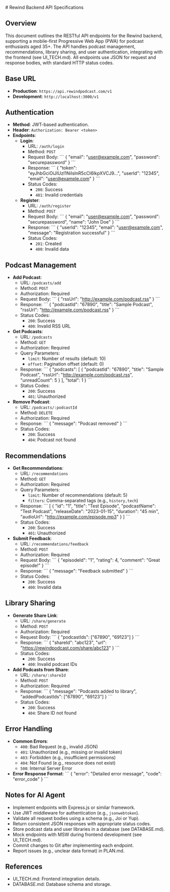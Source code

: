 \# Rewind Backend API Specifications

## Overview
This document outlines the RESTful API endpoints for the Rewind backend, supporting a mobile-first Progressive Web App \(PWA\) for podcast enthusiasts aged 35\+. The API handles podcast management, recommendations, library sharing, and user authentication, integrating with the frontend \(see UI_TECH.md\). All endpoints use JSON for request and response bodies, with standard HTTP status codes.

## Base URL
- **Production**: `https://api.rewindpodcast.com/v1`
- **Development**: `http://localhost:3000/v1`

## Authentication
- **Method**: JWT-based authentication.
- **Header**: `Authorization: Bearer <token>`
- **Endpoints**:
  - **Login**:
    - URL: `/auth/login`
    - Method: `POST`
    - Request Body:
      \```
      {
        "email": "user@example.com",
        "password": "securepassword"
      }
      \```
    - Response:
      \```
      {
        "token": "eyJhbGciOiJIUzI1NiIsInR5cCI6IkpXVCJ9...",
        "userId": "12345",
        "email": "user@example.com"
      }
      \```
    - Status Codes:
      - `200`: Success
      - `401`: Invalid credentials
  - **Register**:
    - URL: `/auth/register`
    - Method: `POST`
    - Request Body:
      \```
      {
        "email": "user@example.com",
        "password": "securepassword",
        "name": "John Doe"
      }
      \```
    - Response:
      \```
      {
        "userId": "12345",
        "email": "user@example.com",
        "message": "Registration successful"
      }
      \```
    - Status Codes:
      - `201`: Created
      - `400`: Invalid data

## Podcast Management
- **Add Podcast**:
  - URL: `/podcasts/add`
  - Method: `POST`
  - Authorization: Required
  - Request Body:
    \```
    {
      "rssUrl": "http://example.com/podcast.rss"
    }
    \```
  - Response:
    \```
    {
      "podcastId": "67890",
      "title": "Sample Podcast",
      "rssUrl": "http://example.com/podcast.rss"
    }
    \```
  - Status Codes:
    - `200`: Success
    - `400`: Invalid RSS URL
- **Get Podcasts**:
  - URL: `/podcasts`
  - Method: `GET`
  - Authorization: Required
  - Query Parameters:
    - `limit`: Number of results (default: 10)
    - `offset`: Pagination offset (default: 0)
  - Response:
    \```
    {
      "podcasts": [
        {
          "podcastId": "67890",
          "title": "Sample Podcast",
          "rssUrl": "http://example.com/podcast.rss",
          "unreadCount": 5
        }
      ],
      "total": 1
    }
    \```
  - Status Codes:
    - `200`: Success
    - `401`: Unauthorized
- **Remove Podcast**:
  - URL: `/podcasts/:podcastId`
  - Method: `DELETE`
  - Authorization: Required
  - Response:
    \```
    {
      "message": "Podcast removed"
    }
    \```
  - Status Codes:
    - `200`: Success
    - `404`: Podcast not found

## Recommendations
- **Get Recommendations**:
  - URL: `/recommendations`
  - Method: `GET`
  - Authorization: Required
  - Query Parameters:
    - `limit`: Number of recommendations (default: 5)
    - `filters`: Comma-separated tags (e.g., `history,tech`)
  - Response:
    \```
    [
      {
        "id": "1",
        "title": "Test Episode",
        "podcastName": "Test Podcast",
        "releaseDate": "2023-01-15",
        "duration": "45 min",
        "audioUrl": "http://example.com/episode.mp3"
      }
    ]
    \```
  - Status Codes:
    - `200`: Success
    - `401`: Unauthorized
- **Submit Feedback**:
  - URL: `/recommendations/feedback`
  - Method: `POST`
  - Authorization: Required
  - Request Body:
    \```
    {
      "episodeId": "1",
      "rating": 4,
      "comment": "Great episode!"
    }
    \```
  - Response:
    \```
    {
      "message": "Feedback submitted"
    }
    \```
  - Status Codes:
    - `200`: Success
    - `400`: Invalid data

## Library Sharing
- **Generate Share Link**:
  - URL: `/share/generate`
  - Method: `POST`
  - Authorization: Required
  - Request Body:
    \```
    {
      "podcastIds": ["67890", "69123"]
    }
    \```
  - Response:
    \```
    {
      "shareId": "abc123",
      "url": "https://rewindpodcast.com/share/abc123"
    }
    \```
  - Status Codes:
    - `200`: Success
    - `400`: Invalid podcast IDs
- **Add Podcasts from Share**:
  - URL: `/share/:shareId`
  - Method: `POST`
  - Authorization: Required
  - Response:
    \```
    {
      "message": "Podcasts added to library",
      "addedPodcastIds": ["67890", "69123"]
    }
    \```
  - Status Codes:
    - `200`: Success
    - `404`: Share ID not found

## Error Handling
- **Common Errors**:
  - `400`: Bad Request (e.g., invalid JSON)
  - `401`: Unauthorized (e.g., missing or invalid token)
  - `403`: Forbidden (e.g., insufficient permissions)
  - `404`: Not Found (e.g., resource does not exist)
  - `500`: Internal Server Error
- **Error Response Format**:
  \```
  {
    "error": "Detailed error message",
    "code": "error_code"
  }
  \```

## Notes for AI Agent
- Implement endpoints with Express.js or similar framework.
- Use JWT middleware for authentication (e.g., `jsonwebtoken`).
- Validate all request bodies using a schema (e.g., Joi or Yup).
- Return consistent JSON responses with appropriate status codes.
- Store podcast data and user libraries in a database (see DATABASE.md).
- Mock endpoints with MSW during frontend development (see UI_TECH.md).
- Commit changes to Git after implementing each endpoint.
- Report issues (e.g., unclear data format) in PLAN.md.

## References
- UI_TECH.md: Frontend integration details.
- DATABASE.md: Database schema and storage.

